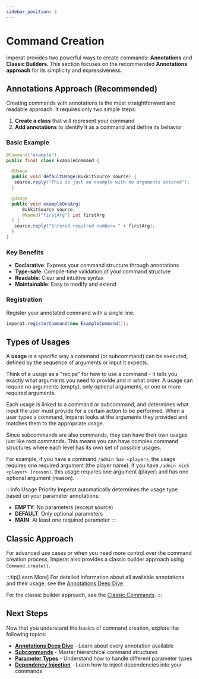 ```yaml
---
sidebar_position: 2
---
```


# Command Creation

Imperat provides two powerful ways to create commands: **Annotations** and **Classic Builders**. This section focuses on the recommended **Annotations approach** for its simplicity and expressiveness.

## Annotations Approach (Recommended)

Creating commands with annotations is the most straightforward and readable approach. It requires only two simple steps:

1. **Create a class** that will represent your command
2. **Add annotations** to identify it as a command and define its behavior

### Basic Example

```java
@Command("example")  
public final class ExampleCommand {

  @Usage  
  public void defaultUsage(BukkitSource source) {  
   source.reply("This is just an example with no arguments entered");  
  }  

  @Usage  
  public void exampleOneArg(
	  BukkitSource source, 
	  @Named("firstArg") int firstArg
  ) { 
   source.reply("Entered required number= " + firstArg);  
  }
}
```

### Key Benefits

- **Declarative**: Express your command structure through annotations
- **Type-safe**: Compile-time validation of your command structure
- **Readable**: Clear and intuitive syntax
- **Maintainable**: Easy to modify and extend

### Registration

Register your annotated command with a single line:

```java
imperat.registerCommand(new ExampleCommand());
```

## Types of Usages

A **usage** is a specific way a command (or subcommand) can be executed, defined by the sequence of arguments or input it expects. 

Think of a usage as a "recipe" for how to use a command - it tells you exactly what arguments you need to provide and in what order. A usage can require no arguments (empty), only optional arguments, or one or more required arguments.

Each usage is linked to a command or subcommand, and determines what input the user must provide for a certain action to be performed. When a user types a command, Imperat looks at the arguments they provided and matches them to the appropriate usage.

Since subcommands are also commands, they can have their own usages just like root commands. This means you can have complex command structures where each level has its own set of possible usages.

For example, if you have a command `/admin ban <player>`, the usage requires one required argument (the player name). If you have `/admin kick <player> [reason]`, this usage requires one argument (player) and has one optional argument (reason).

:::info Usage Priority
Imperat automatically determines the usage type based on your parameter annotations:
- **EMPTY**: No parameters (except source)
- **DEFAULT**: Only optional parameters
- **MAIN**: At least one required parameter
:::

## Classic Approach

For advanced use cases or when you need more control over the command creation process, Imperat also provides a classic builder approach using `Command.create()`.

:::tip[Learn More]
For detailed information about all available annotations and their usage, see the [Annotations Deep Dive](Annotations%20Deep%20Dive.md).

For the classic builder approach, see the [Classic Commands](../advanced/Classic%20Commands.md).
:::

## Next Steps

Now that you understand the basics of command creation, explore the following topics:

- **[Annotations Deep Dive](Annotations%20Deep%20Dive.md)** - Learn about every annotation available
- **[Subcommands](Subcommands.md)** - Master hierarchical command structures
- **[Parameter Types](Parameter-Type.md)** - Understand how to handle different parameter types
- **[Dependency Injection](Dependency%20Injection.md)** - Learn how to inject dependencies into your commands 
